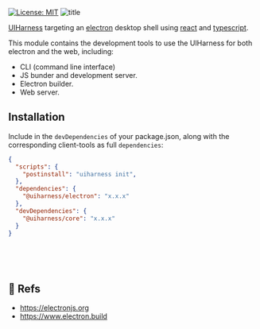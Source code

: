 [![License: MIT](https://img.shields.io/badge/License-MIT-green.svg)](https://opensource.org/licenses/MIT)
![title](https://user-images.githubusercontent.com/185555/51795890-4e202100-224f-11e9-9e8b-cd114f226530.jpg)

[UIHarness](https://uiharness.com) targeting an [electron](https://electronjs.org/) desktop shell using [react](https://reactjs.org/) and [typescript](https://www.typescriptlang.org/).

This module contains the development tools to use the UIHarness for both electron and the web, including:

- CLI (command line interface)
- JS bunder and development server.
- Electron builder.
- Web server.

## Installation

Include in the `devDependencies` of your package.json, along with the corresponding client-tools as full `dependencies`:

```json
{
  "scripts": {
    "postinstall": "uiharness init",
  },
  "dependencies": {
    "@uiharness/electron": "x.x.x"
  },
  "devDependencies": {
    "@uiharness/core": "x.x.x"
  }
}
```


<p>&nbsp;</p>
<p>&nbsp;</p>

## 🔗 Refs
- https://electronjs.org
- https://www.electron.build

<p>&nbsp;</p>

